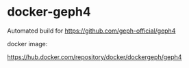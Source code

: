 # docker-geph4
Automated build for https://github.com/geph-official/geph4

docker image:

https://hub.docker.com/repository/docker/dockergeph/geph4
